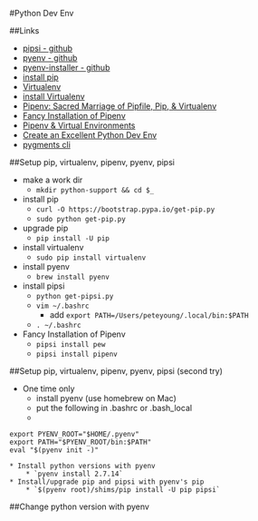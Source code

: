 #Python Dev Env

##Links
* [pipsi - github](https://github.com/mitsuhiko/pipsi)
* [pyenv - github](https://github.com/pyenv/pyenv)
* [pyenv-installer - github](https://github.com/pyenv/pyenv-installer)
* [install pip](https://pip.pypa.io/en/stable/installing/)
* [Virtualenv](https://virtualenv.pypa.io/en/stable/)
* [install Virtualenv](https://virtualenv.pypa.io/en/stable/installation/)
* [Pipenv: Sacred Marriage of Pipfile, Pip, & Virtualenv](http://docs.pipenv.org/en/latest/)
* [Fancy Installation of Pipenv](http://docs.pipenv.org/en/latest/advanced.html#fancy-installation-of-pipenv)
* [Pipenv & Virtual Environments](http://docs.pipenv.org/en/latest/basics.html#make-sure-you-ve-got-python-pip)
* [Create an Excellent Python Dev Env](http://www.dougalmatthews.com/2016/Nov/12/create-an-excellent-python-dev-env/)
* [pygments cli](http://pygments.org/docs/cmdline/)

##Setup pip, virtualenv, pipenv, pyenv, pipsi

* make a work dir
	* `mkdir python-support && cd $_`
* install pip
	* `curl -O https://bootstrap.pypa.io/get-pip.py`
	* `sudo python get-pip.py`
* upgrade pip
	* `pip install -U pip`
* install virtualenv
	* `sudo pip install virtualenv`
* install pyenv
	* `brew install pyenv`
* install pipsi
	* `python get-pipsi.py`
	* `vim ~/.bashrc`
		* add `export PATH=/Users/peteyoung/.local/bin:$PATH`
	* `. ~/.bashrc`
* Fancy Installation of Pipenv
	* `pipsi install pew`
	* `pipsi install pipenv`
	 

##Setup pip, virtualenv, pipenv, pyenv, pipsi (second try)

* One time only
    * install pyenv (use homebrew on Mac) 
    * put the following in .bashrc or .bash_local
    * 
```
export PYENV_ROOT="$HOME/.pyenv"
export PATH="$PYENV_ROOT/bin:$PATH"
eval "$(pyenv init -)"
```

    * Install python versions with pyenv
	    * `pyenv install 2.7.14`
    * Install/upgrade pip and pipsi with pyenv's pip
	    * `$(pyenv root)/shims/pip install -U pip pipsi`


##Change python version with pyenv
